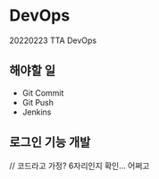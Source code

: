 # DevOps
20220223 TTA DevOps

## 해야할 일
 - Git Commit
 - Git Push
 - Jenkins 

 ## 로그인 기능 개발
 // 코드라고 가정? 6자리인지 확인... 어쩌고
